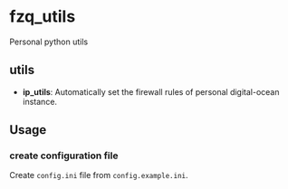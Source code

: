 # fzq_utils
Personal python utils

## utils

- **ip_utils**: Automatically set the firewall rules of personal digital-ocean instance.

## Usage

### create configuration file

Create `config.ini` file from `config.example.ini`.
